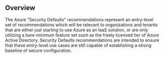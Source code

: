 ## Overview

The Azure "Security Defaults" recommendations represent an entry-level set of recommendations which will be relevant to organizations and tenants that are either just starting to use Azure as an IaaS solution, or are only utilizing a bare minimum feature set such as the freely licensed tier of Azure Active Directory. Security Defaults recommendations are intended to ensure that these entry-level use cases are still
capable of establishing a strong baseline of secure configuration.